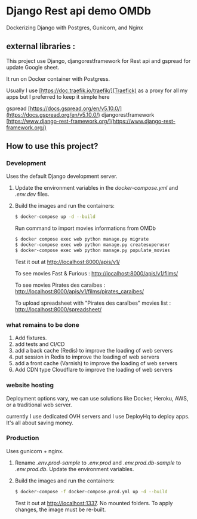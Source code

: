 # Django Rest api demo OMDb
Dockerizing Django with Postgres, Gunicorn, and Nginx

## external libraries :
This project use Django, djangorestframework for Rest api and gspread for update Google sheet.

It run on Docker container with Postgress.

Usually I use [https://doc.traefik.io/traefik/](Traefick) as a proxy for all my apps but I preferred to keep it simple here

gspread [https://docs.gspread.org/en/v5.10.0/](https://docs.gspread.org/en/v5.10.0/)
djangorestframework [https://www.django-rest-framework.org/](https://www.django-rest-framework.org/)

## How to use this project?

### Development

Uses the default Django development server.

1. Update the environment variables in the *docker-compose.yml* and *.env.dev* files.
1. Build the images and run the containers:

    ```sh
    $ docker-compose up -d --build
    ```

    Run command to import movies informations from OMDb
    ```sh
    $ docker compose exec web python manage.py migrate
    $ docker-compose exec web python manage.py createsuperuser
    $ docker-compose exec web python manage.py populate_movies
    ```

    Test it out at [http://localhost:8000/apis/v1/](http://localhost:8000/apis/v1/)

    To see movies Fast & Furious : [http://localhost:8000/apis/v1/films/](http://localhost:8000/apis/v1/films/)

    To see movies Pirates des caraibes : [http://localhost:8000/apis/v1/films/pirates_caraibes/](http://localhost:8000/apis/v1/films/pirates_caraibes/)

    To upload spreadsheet with "Pirates des caraïbes" movies list : [http://localhost:8000/spreadsheet/](http://localhost:8000/spreadsheet/)


### what remains to be done

1. Add fixtures.
1. add tests and CI/CD
1. add a back cache (Redis) to improve the loading of web servers
1. put session in Redis to improve the loading of web servers
1. add a front cache (Varnish) to improve the loading of web servers
1. Add CDN type Cloudflare to improve the loading of web servers

### website hosting

Deployment options vary, we can use solutions like Docker, Heroku, AWS, or a traditional web server.

currently I use dedicated OVH servers and I use DeployHq to deploy apps. It's all about saving money.

### Production

Uses gunicorn + nginx.

1. Rename *.env.prod-sample* to *.env.prod* and *.env.prod.db-sample* to *.env.prod.db*. Update the environment variables.
1. Build the images and run the containers:

    ```sh
    $ docker-compose -f docker-compose.prod.yml up -d --build
    ```

    Test it out at [http://localhost:1337](http://localhost:1337). No mounted folders. To apply changes, the image must be re-built.
